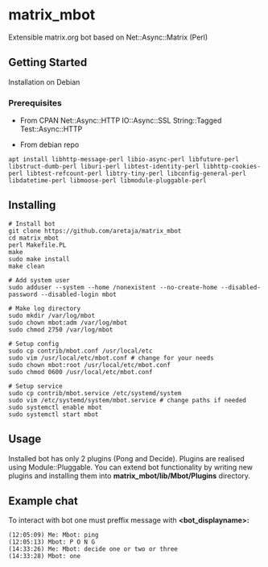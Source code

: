# matrix_mbot
Extensible matrix.org bot based on Net::Async::Matrix (Perl)

## Getting Started
Installation on Debian

### Prerequisites
* From CPAN
Net::Async::HTTP
IO::Async::SSL
String::Tagged
Test::Async::HTTP

* From debian repo
```
apt install libhttp-message-perl libio-async-perl libfuture-perl libstruct-dumb-perl liburi-perl libtest-identity-perl libhttp-cookies-perl libtest-refcount-perl libtry-tiny-perl libconfig-general-perl libdatetime-perl libmoose-perl libmodule-pluggable-perl
```
## Installing
```
# Install bot
git clone https://github.com/aretaja/matrix_mbot
cd matrix_mbot
perl Makefile.PL
make
sudo make install
make clean

# Add system user
sudo adduser --system --home /nonexistent --no-create-home --disabled-password --disabled-login mbot

# Make log directory
sudo mkdir /var/log/mbot
sudo chown mbot:adm /var/log/mbot
sudo chmod 2750 /var/log/mbot

# Setup config
sudo cp contrib/mbot.conf /usr/local/etc
sudo vim /usr/local/etc/mbot.conf # change for your needs
sudo chown mbot:root /usr/local/etc/mbot.conf
sudo chmod 0600 /usr/local/etc/mbot.conf

# Setup service
sudo cp contrib/mbot.service /etc/systemd/system
sudo vim /etc/systemd/system/mbot.service # change paths if needed
sudo systemctl enable mbot
sudo systemctl start mbot
```

## Usage
Installed bot has only 2 plugins (Pong and Decide).
Plugins are realised using Module::Pluggable. You can extend bot functionality by writing new plugins and installing them into **matrix_mbot/lib/Mbot/Plugins** directory.

## Example chat
To interact with bot one must preffix message with **<bot_displayname>:**
```
(12:05:09) Me: Mbot: ping
(12:05:13) Mbot: P O N G
(14:33:26) Me: Mbot: decide one or two or three
(14:33:28) Mbot: one
```

